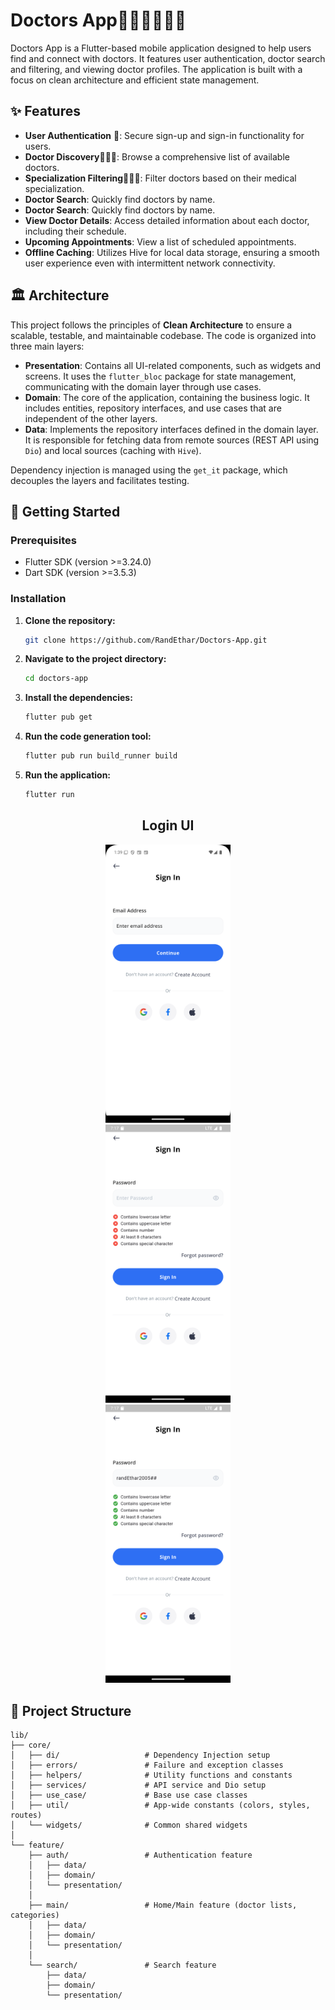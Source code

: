 # Doctors App👨🏻‍⚕️👩🏻‍⚕️


Doctors App is a Flutter-based mobile application designed to help users find and connect with doctors. It features user authentication, doctor search and filtering, and viewing doctor profiles. The application is built with a focus on clean architecture and efficient state management.

## ✨ Features

*   **User Authentication** 📲: Secure sign-up and sign-in functionality for users.
*   **Doctor Discovery**👨🏻‍⚕️: Browse a comprehensive list of available doctors.
*   **Specialization Filtering**👨🏻‍⚕️: Filter doctors based on their medical specialization.
*   **Doctor Search**: Quickly find doctors by name.
*   **Doctor Search**: Quickly find doctors by name.
*   **View Doctor Details**: Access detailed information about each doctor, including their schedule.
*   **Upcoming Appointments**: View a list of scheduled appointments.
*   **Offline Caching**: Utilizes Hive for local data storage, ensuring a smooth user experience even with intermittent network connectivity.

## 🏛️ Architecture

This project follows the principles of **Clean Architecture** to ensure a scalable, testable, and maintainable codebase. The code is organized into three main layers:

*   **Presentation**: Contains all UI-related components, such as widgets and screens. It uses the `flutter_bloc` package for state management, communicating with the domain layer through use cases.
*   **Domain**: The core of the application, containing the business logic. It includes entities, repository interfaces, and use cases that are independent of the other layers.
*   **Data**: Implements the repository interfaces defined in the domain layer. It is responsible for fetching data from remote sources (REST API using `Dio`) and local sources (caching with `Hive`).

Dependency injection is managed using the `get_it` package, which decouples the layers and facilitates testing.

## 🚀 Getting Started

### Prerequisites

*   Flutter SDK (version >=3.24.0)
*   Dart SDK (version >=3.5.3)

### Installation

1.  **Clone the repository:**
    ```bash
    git clone https://github.com/RandEthar/Doctors-App.git
    ```

2.  **Navigate to the project directory:**
    ```bash
    cd doctors-app
    ```

3.  **Install the dependencies:**
    ```bash
    flutter pub get
    ```

4.  **Run the code generation tool:**
    ```bash
    flutter pub run build_runner build
    ```

5.  **Run the application:**
    ```bash
    flutter run
    ```
<h2 align="center">Login UI</h2>

<p align="center">
  <img src="https://raw.githubusercontent.com/RandEthar/Doctors-App/refs/heads/main/Screenshot_1757767198.png" alt="screenshot1" width="200" style="margin: 0 30px;"/>
  <img src="https://raw.githubusercontent.com/RandEthar/Doctors-App/refs/heads/main/Screenshot_1758392248.png" alt="screenshot2" width="200" style="margin: 0 30px;"/>
  <img src="https://raw.githubusercontent.com/RandEthar/Doctors-App/refs/heads/main/Screenshot_1758392224.png" alt="screenshot3" width="200" style="margin: 0 30px;"/>
</p>




## 📂 Project Structure

```
lib/
├── core/
│   ├── di/                   # Dependency Injection setup
│   ├── errors/               # Failure and exception classes
│   ├── helpers/              # Utility functions and constants
│   ├── services/             # API service and Dio setup
│   ├── use_case/             # Base use case classes
│   ├── util/                 # App-wide constants (colors, styles, routes)
│   └── widgets/              # Common shared widgets
│
└── feature/
    ├── auth/                 # Authentication feature
    │   ├── data/
    │   ├── domain/
    │   └── presentation/
    │
    ├── main/                 # Home/Main feature (doctor lists, categories)
    │   ├── data/
    │   ├── domain/
    │   └── presentation/
    │
    └── search/               # Search feature
        ├── data/
        ├── domain/
        └── presentation/





